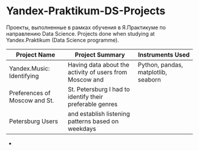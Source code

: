# Yandex-Praktikum-DS-Projects
Проекты, выполненные в рамках обучения в Я.Практикуме по направлению Data Science.
Projects done when studying at Yandex.Praktikum (Data Science programme).

Project Name                     |                     Project Summary                     |            Instruments Used           |
-------------------------------- | --------------------------------------------------------|---------------------------------------|
Yandex.Music: Identifying |       Having data about the activity of users from Moscow and  |Python, pandas, matplotlib, seaborn    |
Preferences of Moscow and St.|     St. Petersburg I had to identify their preferable genres|                                        
Petersburg Users|                   and establish listening patterns based on weekdays      |                                       
-
